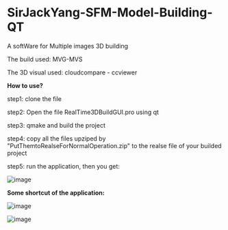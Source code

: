 # SirJackYang-SFM-Model-Building-QT

A softWare for Multiple images 3D building

The build used: MVG-MVS

The 3D visual used: cloudcompare - ccviewer

**How to use?**


step1: clone the file

step2: Open the file RealTime3DBuildGUI.pro using qt

step3: qmake and build the project

step4: copy all the files upziped by "PutThemtoRealseForNormalOperation.zip" to the realse file of your builded project

step5: run the application, then you get:

![image](https://user-images.githubusercontent.com/50733666/164722045-a082fee1-3d14-4da7-b1f8-3bda725cd001.png)

**Some shortcut of the application:**




![image](https://user-images.githubusercontent.com/50733666/164720037-383a8c95-6bc5-439e-8b64-cb023a13f549.png)

![image](https://user-images.githubusercontent.com/50733666/164721131-ff2dd708-1e35-440a-a9e7-b254f68149a5.png)


